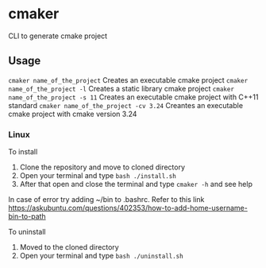 # cmaker
CLI to generate cmake project

## Usage

`cmaker name_of_the_project` Creates an executable cmake project
`cmaker name_of_the_project -l` Creates a static library cmake project
`cmaker name_of_the_project -s 11` Creates an executable cmake project with C++11 standard
`cmaker name_of_the_project -cv 3.24` Creantes an executable cmake project with cmake version 3.24

### Linux

To install

1. Clone the repository and move to cloned directory
2. Open your terminal and type `bash ./install.sh`
3. After that open and close the terminal and type `cmaker -h` and see help

In case of error try adding ~/bin to .bashrc.
Refer to this link https://askubuntu.com/questions/402353/how-to-add-home-username-bin-to-path  

To uninstall

1. Moved to the cloned directory
2. Open your terminal and type `bash ./uninstall.sh`


